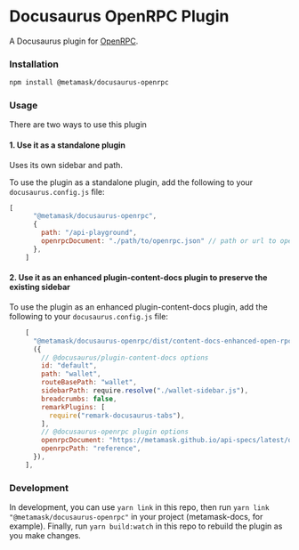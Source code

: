 # Docusaurus OpenRPC Plugin

A Docusaurus plugin for [OpenRPC](https://open-rpc.org).


### Installation

```bash
npm install @metamask/docusaurus-openrpc
```

### Usage

There are two ways to use this plugin

#### 1. Use it as a standalone plugin

Uses its own sidebar and path.

To use the plugin as a standalone plugin, add the following to your `docusaurus.config.js` file:

```js
[
      "@metamask/docusaurus-openrpc",
      {
        path: "/api-playground",
        openrpcDocument: "./path/to/openrpc.json" // path or url to openrpc document.
      },
    ]
```

#### 2. Use it as an enhanced plugin-content-docs plugin to preserve the existing sidebar

To use the plugin as an enhanced plugin-content-docs plugin, add the following to your `docusaurus.config.js` file:

```js
    [
      "@metamask/docusaurus-openrpc/dist/content-docs-enhanced-open-rpc",
      ({
        // @docusaurus/plugin-content-docs options
        id: "default",
        path: "wallet",
        routeBasePath: "wallet",
        sidebarPath: require.resolve("./wallet-sidebar.js"),
        breadcrumbs: false,
        remarkPlugins: [
          require("remark-docusaurus-tabs"),
        ],
        // @docusaurus-openrpc plugin options
        openrpcDocument: "https://metamask.github.io/api-specs/latest/openrpc.json",
        openrpcPath: "reference",
      }),
    ],
```



### Development

In development, you can use `yarn link` in this repo, then run `yarn link "@metamask/docusaurus-openrpc"` in your project (metamask-docs, for example). Finally, run `yarn build:watch` in this repo to rebuild the plugin as you make changes.
